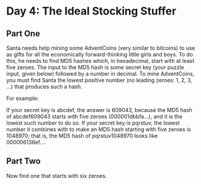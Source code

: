 Day 4: The Ideal Stocking Stuffer
=================================

Part One
--------

Santa needs help mining some AdventCoins (very similar to bitcoins) to use as gifts for all the economically forward-thinking little girls and boys.
To do this, he needs to find MD5 hashes which, in hexadecimal, start with at least five zeroes.
The input to the MD5 hash is some secret key (your puzzle input, given below) followed by a number in decimal. To mine AdventCoins,
you must find Santa the lowest positive number (no leading zeroes: 1, 2, 3, ...) that produces such a hash.

For example:

If your secret key is abcdef, the answer is 609043, because the MD5 hash of abcdef609043 starts with five zeroes (000001dbbfa...),
and it is the lowest such number to do so.
If your secret key is pqrstuv, the lowest number it combines with to make an MD5 hash starting with five zeroes is 1048970; that is,
the MD5 hash of pqrstuv1048970 looks like 000006136ef....

Part Two
--------

Now find one that starts with six zeroes.

